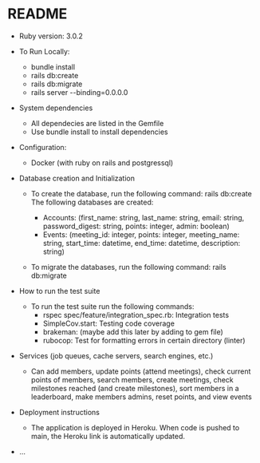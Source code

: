 # README

* Ruby version: 3.0.2

* To Run Locally:
    * bundle install
    * rails db:create
    * rails db:migrate
    * rails server --binding=0.0.0.0

* System dependencies
    * All dependecies are listed in the Gemfile
    * Use bundle install to install dependencies

* Configuration:
    * Docker (with ruby on rails and postgressql)

* Database creation and Initialization
    * To create the database, run the following command: rails db:create
        The following databases are created:
        - Accounts: (first_name: string, last_name: string, email: string, password_digest: string, points: integer, admin: boolean)
        - Events: (meeting_id: integer, points: integer, meeting_name: string, start_time: datetime, end_time: datetime, description: string)

    * To migrate the databases, run the following command: rails db:migrate

* How to run the test suite
    * To run the test suite run the following commands:
        - rspec spec/feature/integration_spec.rb: Integration tests
        - SimpleCov.start: Testing code coverage
        - brakeman: (maybe add this later by adding to gem file)
        - rubocop: Test for formatting errors in certain directory (linter)

* Services (job queues, cache servers, search engines, etc.)
    * Can add members, update points (attend meetings), check current points of members,
    search members, create meetings, check milestones reached (and create milestones),
    sort members in a leaderboard, make members admins, reset points, and view events

* Deployment instructions
    * The application is deployed in Heroku. When code is pushed to main, the Heroku
    link is automatically updated.

* ...

